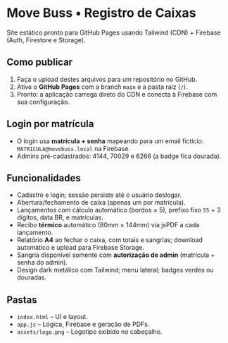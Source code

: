 # Move Buss • Registro de Caixas

Site estático pronto para GitHub Pages usando Tailwind (CDN) + Firebase (Auth, Firestore e Storage).

## Como publicar

1. Faça o upload destes arquivos para um repositório no GitHub.
2. Ative o **GitHub Pages** com a branch `main` e a pasta raiz (`/`).
3. Pronto: a aplicação carrega direto do CDN e conecta à Firebase com sua configuração.

## Login por matrícula

- O login usa **matrícula + senha** mapeando para um email fictício: `MATRICULA@movebuss.local` na Firebase.
- Admins pré-cadastrados: 4144, 70029 e 6266 (a badge fica dourada).

## Funcionalidades

- Cadastro e login; sessão persiste até o usuário deslogar.
- Abertura/fechamento de caixa (apenas um por matrícula).
- Lançamentos com cálculo automático (bordos × 5), prefixo fixo `55` + 3 dígitos, data BR, e matrículas.
- Recibo **térmico** automático (80mm × 144mm) via jsPDF a cada lançamento.
- Relatório **A4** ao fechar o caixa, com totais e sangrias; download automático e upload para Firebase Storage.
- Sangria disponível somente com **autorização de admin** (matrícula + senha do admin).
- Design dark metálico com Tailwind; menu lateral; badges verdes ou douradas.

## Pastas

- `index.html` – UI e layout.
- `app.js` – Lógica, Firebase e geração de PDFs.
- `assets/logo.png` – Logotipo exibido no cabeçalho.
